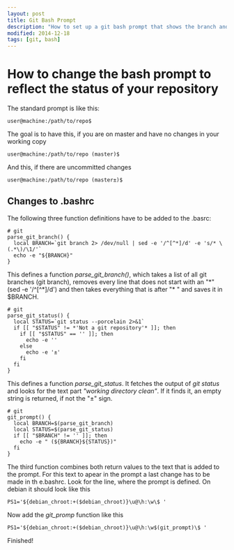 ```yaml
---
layout: post
title: Git Bash Prompt
description: "How to set up a git bash prompt that shows the branch and the current git status."
modified: 2014-12-18
tags: [git, bash]
---
```


How to change the bash prompt to reflect the status of your repository
======================================================================

The standard prompt is like this:

    user@machine:/path/to/repo$

The goal is to have this, if you are on master and have no changes in your working copy

    user@machine:/path/to/repo (master)$

And this, if there are uncommitted changes

    user@machine:/path/to/repo (master±)$

Changes to .bashrc
------------------

The following three function definitions have to be added to the .basrc:

    # git
    parse_git_branch() {
      local BRANCH=`git branch 2> /dev/null | sed -e '/^[^*]/d' -e 's/* \(.*\)/\1/'`
      echo -e "${BRANCH}"
    }

This defines a function *parse_git_branch()*, which takes a list of all git branches (git branch), removes every line that does not start with an "\*" (sed -e '/^[^\*]/d') and then takes everything that is after "* " and saves it in $BRANCH. 


    # git
    parse_git_status() {
      local STATUS=`git status --porcelain 2>&1`
      if [[ "$STATUS" != *'Not a git repository'* ]]; then
        if [[ "$STATUS" == '' ]]; then
          echo -e ''
        else
          echo -e '±'
        fi
      fi
    }

This defines a function *parse_git_status*. It fetches the output of *git status* and looks for the text part *"working directory clean"*. If it finds it, an empty string is returned, if not the "±" sign.

    # git
    git_prompt() {
      local BRANCH=$(parse_git_branch)
      local STATUS=$(parse_git_status)
      if [[ "$BRANCH" != '' ]]; then 
        echo -e " (${BRANCH}${STATUS})"
      fi
    }

The third function combines both return values to the text that is added to the prompt. For this text to apear in the prompt a last change has to be made in th e.bashrc. Look for the line, where the prompt is defined. On debian it should look like this

    PS1='${debian_chroot:+($debian_chroot)}\u@\h:\w\$ '

Now add the *git_promp* function like this

    PS1='${debian_chroot:+($debian_chroot)}\u@\h:\w$(git_prompt)\$ '

Finished!
